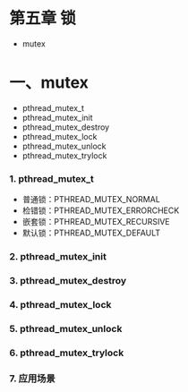 # 第五章 锁

* mutex



# 一、mutex

* pthread_mutex_t
* pthread_mutex_init
* pthread_mutex_destroy
* pthread_mutex_lock
* pthread_mutex_unlock
* pthread_mutex_trylock



### 1. pthread_mutex_t

- 普通锁：PTHREAD_MUTEX_NORMAL
- 检错锁：PTHREAD_MUTEX_ERRORCHECK
- 嵌套锁：PTHREAD_MUTEX_RECURSIVE
- 默认锁：PTHREAD_MUTEX_DEFAULT



### 2. pthread_mutex_init

### 3. pthread_mutex_destroy

### 4. pthread_mutex_lock

### 5. pthread_mutex_unlock

### 6. pthread_mutex_trylock

### 7. 应用场景

